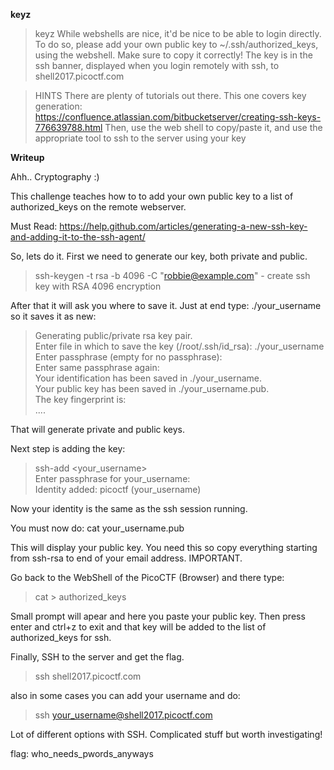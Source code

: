 **keyz**

> keyz
> While webshells are nice, it'd be nice to be able to login directly. 
> To do so, please add your own public key to ~/.ssh/authorized_keys, using the webshell. Make sure to copy it correctly! 
> The key is in the ssh banner, displayed when you login remotely with ssh, to shell2017.picoctf.com

>  HINTS
> There are plenty of tutorials out there. 
> This one covers key generation: https://confluence.atlassian.com/bitbucketserver/creating-ssh-keys-776639788.html
> Then, use the web shell to copy/paste it, and use the appropriate tool to ssh to the server using your key

**Writeup**

Ahh.. Cryptography :)

This challenge teaches how to to add your own public key to a list of authorized_keys on the remote webserver. 

Must Read: https://help.github.com/articles/generating-a-new-ssh-key-and-adding-it-to-the-ssh-agent/

So, lets do it. First we need to generate our key, both private and public.

> ssh-keygen -t rsa -b 4096 -C "robbie@example.com" - create ssh key with RSA 4096 encryption

After that it will ask you where to save it. Just at end type: ./your_username so it saves it as new:

> Generating public/private rsa key pair.<br/>
> Enter file in which to save the key (/root/.ssh/id_rsa): ./your_username<br/>
> Enter passphrase (empty for no passphrase): <br/>
> Enter same passphrase again: <br/>
> Your identification has been saved in ./your_username.<br/>
> Your public key has been saved in ./your_username.pub.<br/>
> The key fingerprint is:<br/>
> ....<br/>

That will generate private and public keys.

Next step is adding the key:

> ssh-add <your_username><br/>
> Enter passphrase for your_username: <br/>
> Identity added: picoctf (your_username)<br/>

Now your identity is the same as the ssh session running.

You must now do: cat your_username.pub

This will display your public key. You need this so copy everything starting from ssh-rsa to end of your email address. IMPORTANT.

Go back to the WebShell of the PicoCTF (Browser) and there type:

> cat > authorized_keys

Small prompt will apear and here you paste your public key. Then press enter and ctrl+z to exit and that key will be added to the list
of authorized_keys for ssh.

Finally, SSH to the server and get the flag.

> ssh shell2017.picoctf.com

also in some cases you can add your username and do:

> ssh your_username@shell2017.picoctf.com

Lot of different options with SSH. Complicated stuff but worth investigating!

flag: who_needs_pwords_anyways


